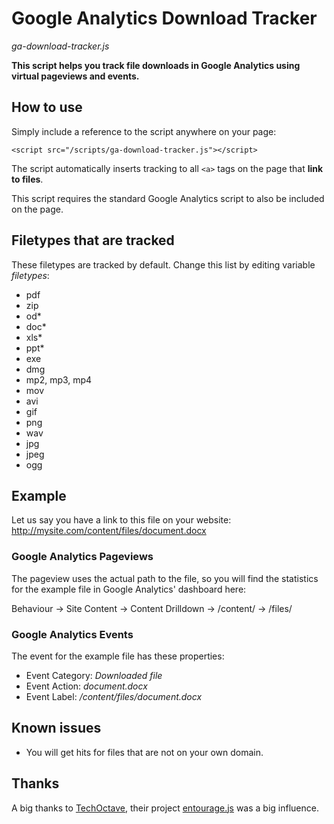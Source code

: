 # Google Analytics Download Tracker
*ga-download-tracker.js*

**This script helps you track file downloads in Google Analytics using virtual pageviews and events.**

## How to use

Simply include a reference to the script anywhere on your page:

    <script src="/scripts/ga-download-tracker.js"></script>

The script automatically inserts tracking to all `<a>` tags on the page that **link to files**.

This script requires the standard Google Analytics script to also be included on the page.

## Filetypes that are tracked

These filetypes are tracked by default. Change this list by editing variable _filetypes_:

- pdf
- zip
- od*
- doc*
- xls*
- ppt*
- exe
- dmg
- mp2, mp3, mp4
- mov
- avi
- gif
- png
- wav
- jpg
- jpeg
- ogg


## Example

Let us say you have a link to this file on your website:
http://mysite.com/content/files/document.docx 

### Google Analytics Pageviews

The pageview uses the actual path to the file, so you will find the statistics for the example file in Google Analytics' dashboard here:

Behaviour → Site Content → Content Drilldown → /content/ → /files/

### Google Analytics Events

The event for the example file has these properties:
- Event Category: *Downloaded file*
- Event Action: *document.docx*
- Event Label: */content/files/document.docx*

## Known issues

- You will get hits for files that are not on your own domain.

## Thanks

A big thanks to [TechOctave](https://techoctave.com/), their project [entourage.js](https://github.com/techoctave/entourage) was a big influence.